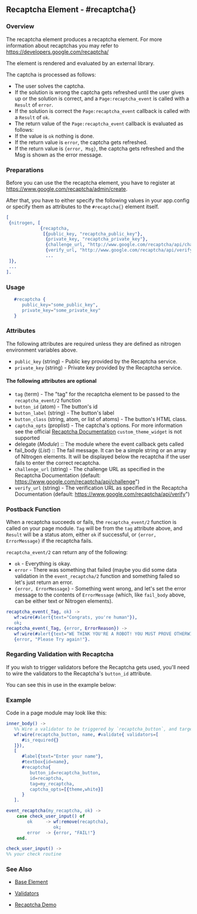 <!-- dash: #recaptcha | Element | ###:Section -->


## Recaptcha Element - #recaptcha{}

### Overview

   The recaptcha element produces a recaptcha element.
   For more information about recaptchas you may refer to
   https://developers.google.com/recaptcha/

   The element is rendered and evaluated by an external library.

   The captcha is processed as follows:
   * The user solves the captcha.
   * If the solution is wrong the captcha gets refreshed until the user
	  gives up or the solution is correct, and a `Page:recaptcha_event` is
	  called with a `Result` of `error`.
   * If the solution is correct the `Page:recaptcha_event` callback is called
	  with a `Result` of `ok`.
   * The return value of the `Page:recaptcha_event` callback is evaluated as
	  follows:
 *  If the value is `ok` nothing is done.
 *  If the return value is `error`, the captcha gets refreshed.
 *  If the return value is `{error, Msg}`, the captcha gets
		refreshed and the Msg is shown as the error message.

### Preparations

   Before you can use the the recaptcha element, you have to register at
   https://www.google.com/recaptcha/admin/create.

   After that, you have to either specify the following values in your
   app.config or specify them as attributes to the `#recaptcha{}` element
   itself.

```erlang
[
 {nitrogen, [
			 {recaptcha,
			  [{public_key, "recaptcha_public_key"},
			   {private_key, "recaptcha_private_key"},
			   {challenge_url, "http://www.google.com/recaptcha/api/challenge"},
			   {verify_url, "http://www.google.com/recaptcha/api/verify"}]}
			   ...
 ]},
 ...
].

```

### Usage

```erlang
   #recaptcha {
	  public_key="some_public_key",
	  private_key="some_private_key"
   }

```

### Attributes

   The following attributes are required unless they are defined as nitrogen
   environment variables above.

   * `public_key` (string) - Public key provided by the Recaptcha service.
   * `private_key` (string) - Private key provided by the Recaptcha service.

#### The following attributes are optional

   * `tag` (term) - The "tag" for the recaptcha element to be passed to the
	 `recaptcha_event/2` function
   * `button_id` (atom) - The button's id
   * `button_label` (string) - The button's label
   * `button_class` (string, atom, or list of atoms) - The button's HTML
	 class.
   * `captcha_opts` (proplist) - The captcha's options. For more
	 information see the official
	 [Recaptcha Documentation](https://developers.google.com/recaptcha/docs/customization)
	 `custom_theme_widget` is not supported
 *  delegate (*Module*)  :: The module where the event callback gets called
 *  fail_body (*List*)   :: The fail message. It can be a simple string
	 or an array of Nitrogen elements. It will be displayed below the
	 recaptcha if the user fails to enter the correct recaptcha.
   * `challenge_url` (string) - The challenge URL as specified in the
	 Recaptcha Documentation (default: https://www.google.com/recaptcha/api/challenge")
   * `verify_url` (string) - The verification URL as specified in the
	 Recaptcha Documentation (default: https://www.google.com/recaptcha/api/verify")

### Postback Function

   When a recaptcha succeeds or fails, the `recaptcha_event/2` function
   is called on your page module. `Tag` will be from the `tag` attribute above,
   and `Result` will be a status atom, either `ok` if successful, or
   `{error, ErrorMessage}`  if the recaptcha fails.

   `recaptcha_event/2` can return any of the following:

 *  `ok` - Everything is okay.
 *  `error` - There was something that failed (maybe you did some data
	  validation in the `event_recaptcha/2` function and something failed so
	  let's just return an error.
 *  `{error, ErrorMessage}` - Something went wrong, and let's set the error
	  message to the contents of `ErrorMessage` (which, like `fail_body` above,
	  can be either text or Nitrogen elements).

```erlang
recaptcha_event(_Tag, ok) ->
   wf:wire(#alert{text="Congrats, you're human"}),
   ok;
recaptcha_event(_Tag, {error, ErrorReason}) ->
   wf:wire(#alert{text="WE THINK YOU'RE A ROBOT! YOU MUST PROVE OTHERWISE!"}),
   {error, "Please Try again!"}.

```

### Regarding Validation with Recaptcha

   If you wish to trigger validators before the Recaptcha gets used, you'll
   need to wire the validators to the Recaptcha's `button_id` attribute.

   You can see this in use in the example below:


### Example

Code in a page module may look like this:
```erlang
inner_body() ->
   %% Wire a validator to be triggered by `recaptcha_button`, and target `name`
   wf:wire(recaptcha_button, name, #validate{ validators=[
	  #is_required{}
   ]}),
   [
	  #label{text="Enter your name"},
	  #textbox{id=name},
	  #recaptcha{
		 button_id=recaptcha_button,
		 id=recaptcha,
		 tag=my_recaptcha,
		 captcha_opts=[{theme,white}]
	  }
   ].

event_recaptcha(my_recaptcha, ok) ->
	case check_user_input() of
		ok     -> wf:remove(recaptcha),
				  ok;
		error  -> {error, "FAIL!"}
	end.

check_user_input() ->
%% your check routine

```

### See Also

 *  [Base Element](element_base.md)

 *  [Validators](validators.md)

 *  [Recaptcha Demo](http://nitrogenproject.com/demos/recaptcha)
